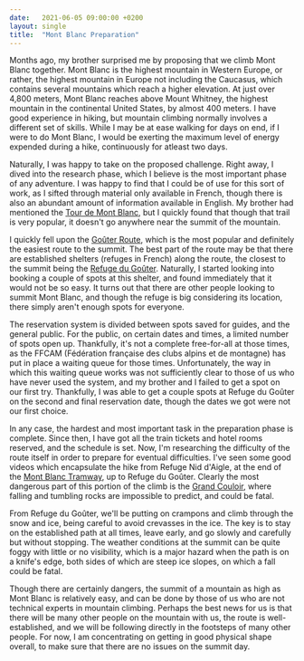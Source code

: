 ```yaml
---
date:   2021-06-05 09:00:00 +0200
layout: single
title:  "Mont Blanc Preparation"
---
```

Months ago, my brother surprised me by proposing that we climb Mont Blanc together. Mont Blanc is the highest mountain in Western Europe, or rather, the highest mountain in Europe not including the Caucasus, which contains several mountains which reach a higher elevation. At just over 4,800 meters, Mont Blanc reaches above Mount Whitney, the highest mountain in the continental United States, by almost 400 meters. I have good experience in hiking, but mountain climbing normally involves a different set of skills. While I may be at ease walking for days on end, if I were to do Mont Blanc, I would be exerting the maximum level of energy expended during a hike, continuously for atleast two days.

Naturally, I was happy to take on the proposed challenge. Right away, I dived into the research phase, which I believe is the most important phase of any adventure. I was happy to find that I could be of use for this sort of work, as I sifted through material only available in French, though there is also an abundant amount of information available in English. My brother had mentioned the [Tour de Mont Blanc][tmb], but I quickly found that though that trail is very popular, it doesn't go anywhere near the summit of the mountain.

I quickly fell upon the [Goûter Route][gr], which is the most popular and definitely the easiest route to the summit. The best part of the route may be that there are established shelters (refuges in French) along the route, the closest to the summit being the [Refuge du Goûter][rg]. Naturally, I started looking into booking a couple of spots at this shelter, and found immediately that it would not be so easy. It turns out that there are other people looking to summit Mont Blanc, and though the refuge is big considering its location, there simply aren't enough spots for everyone.

The reservation system is divided between spots saved for guides, and the general public. For the public, on certain dates and times, a limited number of spots open up. Thankfully, it's not a complete free-for-all at those times, as the FFCAM (Fédération française des clubs alpins et de montagne) has put in place a waiting queue for those times. Unfortunately, the way in which this waiting queue works was not sufficiently clear to those of us who have never used the system, and my brother and I failed to get a spot on our first try. Thankfully, I was able to get a couple spots at Refuge du Goûter on the second and final reservation date, though the dates we got were not our first choice.

In any case, the hardest and most important task in the preparation phase is complete. Since then, I have got all the train tickets and hotel rooms reserved, and the schedule is set. Now, I'm researching the difficulty of the route itself in order to prepare for eventual difficulties. I've seen some good videos which encapsulate the hike from Refuge Nid d'Aigle, at the end of the [Mont Blanc Tramway][mbt], up to Refuge du Goûter. Clearly the most dangerous part of this portion of the climb is the [Grand Couloir][gc], where falling and tumbling rocks are impossible to predict, and could be fatal.

From Refuge du Goûter, we'll be putting on crampons and climb through the snow and ice, being careful to avoid crevasses in the ice. The key is to stay on the established path at all times, leave early, and go slowly and carefully but without stopping. The weather conditions at the summit can be quite foggy with little or no visibility, which is a major hazard when the path is on a knife's edge, both sides of which are steep ice slopes, on which a fall could be fatal.

Though there are certainly dangers, the summit of a mountain as high as Mont Blanc is relatively easy, and can be done by those of us who are not technical experts in mountain climbing. Perhaps the best news for us is that there will be many other people on the mountain with us, the route is well-established, and we will be following directly in the footsteps of many other people. For now, I am concentrating on getting in good physical shape overall, to make sure that there are no issues on the summit day.

[gc]: https://en.wikipedia.org/wiki/Grand_Couloir_(Mont_Blanc)
[gr]: https://en.wikipedia.org/wiki/Go%C3%BBter_Route
[mbt]: https://en.wikipedia.org/wiki/Mont_Blanc_tramway
[rg]: https://fr.wikipedia.org/wiki/Refuge_du_Go%C3%BBter
[tmb]: https://en.wikipedia.org/wiki/Tour_du_Mont_Blanc
